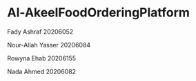 # Al-AkeelFoodOrderingPlatform
Fady Ashraf 20206052


Nour-Allah Yasser 20206084


Rowyna Ehab 20206155


Nada Ahmed 20206082
